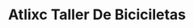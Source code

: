 ---
title: "Atlixc Taller De  Biciciletas"
url: /woodside/atlixc-taller-de-biciciletas/
shop: bicycle
---